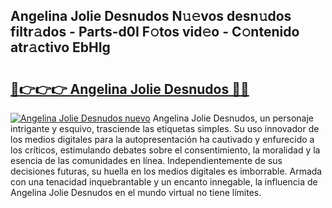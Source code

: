 ## Angelina Jolie Desnudos N𝚞𝚎vos desn𝚞dos filtr𝚊dos - Parts-d0I F𝚘tos vid𝚎o - C𝚘ntenido atr𝚊ctivo EbHIg

# <h2><a href="http://mbd6hv.tromn.icu/?c=Angelina+Jolie+Desnudos">🔗👉👉👉 Angelina Jolie Desnudos 🔗🔗</a></h2>

[![Angelina Jolie Desnudos nuevo](https://i.imgur.com/pEAQMta.gif)](http://mbd6hv.tromn.icu/?c=Angelina+Jolie+Desnudos)
Angelina Jolie Desnudos, un personaje intrigante y esquivo, trasciende las etiquetas simples. Su uso innovador de los medios digitales para la autopresentación ha cautivado y enfurecido a los críticos, estimulando debates sobre el consentimiento, la moralidad y la esencia de las comunidades en línea. Independientemente de sus decisiones futuras, su huella en los medios digitales es imborrable. Armada con una tenacidad inquebrantable y un encanto innegable, la influencia de Angelina Jolie Desnudos en el mundo virtual no tiene límites.
